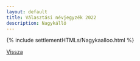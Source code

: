 ```yaml
---
layout: default
title: Választási névjegyzék 2022
description: Nagykálló
---
```


{% include settlementHTMLs/Nagykaalloo.html %}

[Vissza](./)
